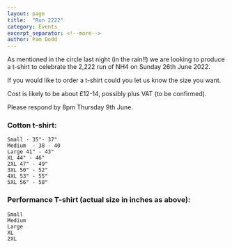 ```yaml
---
layout: page
title:  "Run 2222"
category: Events
excerpt_separator: <!--more-->
author: Pam Dodd
---
```


As mentioned in the circle last night (in the rain!!) we are looking to produce a t-shirt to celebrate the 2,222 run of NH4 on Sunday 26th June 2022.

If you would like to order a t-shirt could you let us know the size you want.

Cost is likely to be about £12-14, possibly plus VAT (to be confirmed).

Please respond by 8pm Thursday 9th June.

<!--more-->

### Cotton t-shirt:
    Small - 35"- 37"
    Medium  - 38 - 40
    Large 41" - 43"
    XL 44" - 46"
    2XL 47" - 49"
    3XL 50" - 52"
    4XL 53" - 55"
    5XL 56" - 58"

### Performance T-shirt (actual size in inches as above):
    Small
    Medium
    Large
    XL
    2XL